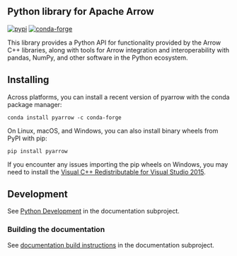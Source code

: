 <!---
  Licensed to the Apache Software Foundation (ASF) under one
  or more contributor license agreements.  See the NOTICE file
  distributed with this work for additional information
  regarding copyright ownership.  The ASF licenses this file
  to you under the Apache License, Version 2.0 (the
  "License"); you may not use this file except in compliance
  with the License.  You may obtain a copy of the License at

    http://www.apache.org/licenses/LICENSE-2.0

  Unless required by applicable law or agreed to in writing,
  software distributed under the License is distributed on an
  "AS IS" BASIS, WITHOUT WARRANTIES OR CONDITIONS OF ANY
  KIND, either express or implied.  See the License for the
  specific language governing permissions and limitations
  under the License.
-->

## Python library for Apache Arrow


[![pypi](https://img.shields.io/pypi/v/pyarrow.svg)](https://pypi.org/project/pyarrow/) [![conda-forge](https://img.shields.io/conda/vn/conda-forge/pyarrow.svg)](https://anaconda.org/conda-forge/pyarrow)

This library provides a Python API for functionality provided by the Arrow C++
libraries, along with tools for Arrow integration and interoperability with
pandas, NumPy, and other software in the Python ecosystem.

## Installing

Across platforms, you can install a recent version of pyarrow with the conda
package manager:

```shell
conda install pyarrow -c conda-forge
```

On Linux, macOS, and Windows, you can also install binary wheels from PyPI with
pip:

```shell
pip install pyarrow
```

If you encounter any issues importing the pip wheels on Windows, you may need
to install the [Visual C++ Redistributable for Visual Studio 2015][6].

## Development

See [Python Development][2] in the documentation subproject.

### Building the documentation

See [documentation build instructions][1] in the documentation subproject.

[1]: https://github.com/apache/arrow/blob/master/docs/source/developers/documentation.rst
[2]: https://github.com/apache/arrow/blob/master/docs/source/developers/python.rst
[3]: https://github.com/pandas-dev/pandas
[6]: https://www.microsoft.com/en-us/download/details.aspx?id=48145
